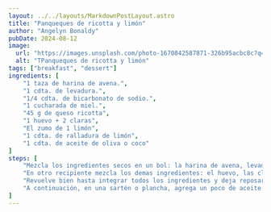 ```yaml
---
layout: ../../layouts/MarkdownPostLayout.astro
title: "Panqueques de ricotta y limón"
author: "Angelyn Bonaldy"
pubDate: 2024-08-12
image:
  url: "https://images.unsplash.com/photo-1670842587871-326b95acbc8c?q=80&w=3387&auto=format&fit=crop&ixlib=rb-4.0.3&ixid=M3wxMjA3fDB8MHxwaG90by1wYWdlfHx8fGVufDB8fHx8fA%3D%3D"
  alt: "TPanqueques de ricotta y limón"
tags: ["breakfast", "dessert"]
ingredients: [
    "1 taza de harina de avena.",
    "1 cdta. de levadura.",
    "1/4 cdta. de bicarbonato de sodio.",
    "1 cucharada de miel.",
    "45 g de queso ricotta",
    "1 huevo + 2 claras",
    "El zumo de 1 limón",
    "1 cdta. de ralladura de limón",
    "1 cdta. de aceite de oliva o coco"
]
steps: [
    "Mezcla los ingredientes secos en un bol: la harina de avena, levadura y el bicarbonato.",
    "En otro recipiente mezcla los demas ingredientes: el huevo, las claras, el queso ricotta, el aceite, el zumo del limón y la ralladura, y por ultimo agrega la mezcla anterior.",
    "Revuelve bien hasta integrar todos los ingredientes y deja reposar durante unos 20 minutos.",
    "A continuación, en una sartén o plancha, agrega un poco de aceite de oliva o de coco y parte de la mezcla, deja durante unos minutos hasta que empiece a hacer burbujitas y dales la vuelta. Repite el proceso hasta terminar con la masa de los panqueques y ¡Listo!"
]
---
```

